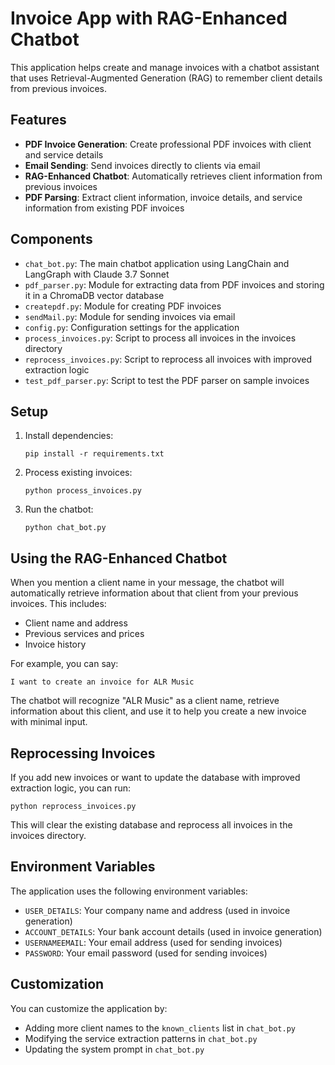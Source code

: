 # Invoice App with RAG-Enhanced Chatbot

This application helps create and manage invoices with a chatbot assistant that uses Retrieval-Augmented Generation (RAG) to remember client details from previous invoices.

## Features

- **PDF Invoice Generation**: Create professional PDF invoices with client and service details
- **Email Sending**: Send invoices directly to clients via email
- **RAG-Enhanced Chatbot**: Automatically retrieves client information from previous invoices
- **PDF Parsing**: Extract client information, invoice details, and service information from existing PDF invoices

## Components

- `chat_bot.py`: The main chatbot application using LangChain and LangGraph with Claude 3.7 Sonnet
- `pdf_parser.py`: Module for extracting data from PDF invoices and storing it in a ChromaDB vector database
- `createpdf.py`: Module for creating PDF invoices
- `sendMail.py`: Module for sending invoices via email
- `config.py`: Configuration settings for the application
- `process_invoices.py`: Script to process all invoices in the invoices directory
- `reprocess_invoices.py`: Script to reprocess all invoices with improved extraction logic
- `test_pdf_parser.py`: Script to test the PDF parser on sample invoices

## Setup

1. Install dependencies:
   ```
   pip install -r requirements.txt
   ```

2. Process existing invoices:
   ```
   python process_invoices.py
   ```

3. Run the chatbot:
   ```
   python chat_bot.py
   ```

## Using the RAG-Enhanced Chatbot

When you mention a client name in your message, the chatbot will automatically retrieve information about that client from your previous invoices. This includes:

- Client name and address
- Previous services and prices
- Invoice history

For example, you can say:
```
I want to create an invoice for ALR Music
```

The chatbot will recognize "ALR Music" as a client name, retrieve information about this client, and use it to help you create a new invoice with minimal input.

## Reprocessing Invoices

If you add new invoices or want to update the database with improved extraction logic, you can run:

```
python reprocess_invoices.py
```

This will clear the existing database and reprocess all invoices in the invoices directory.

## Environment Variables

The application uses the following environment variables:

- `USER_DETAILS`: Your company name and address (used in invoice generation)
- `ACCOUNT_DETAILS`: Your bank account details (used in invoice generation)
- `USERNAMEEMAIL`: Your email address (used for sending invoices)
- `PASSWORD`: Your email password (used for sending invoices)

## Customization

You can customize the application by:

- Adding more client names to the `known_clients` list in `chat_bot.py`
- Modifying the service extraction patterns in `chat_bot.py`
- Updating the system prompt in `chat_bot.py`
